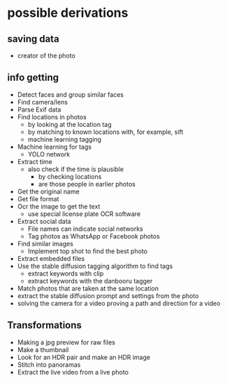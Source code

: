 # possible derivations

## saving data

* creator of the photo

## info getting

* Detect faces and group similar faces
* Find camera/lens
* Parse Exif data
* Find locations in photos
  * by looking at the location tag
  * by matching to known locations with, for example, sift
  * machine learning tagging
* Machine learning for tags
  * YOLO network
* Extract time
  * also check if the time is plausible
    * by checking locations
    * are those people in earlier photos
* Get the original name
* Get file format
* Ocr the image to get the text
  * use special license plate OCR software
* Extract social data
  * File names can indicate social networks
  * Tag photos as WhatsApp or Facebook photos
* Find similar images
  * Implement top shot to find the best photo
* Extract embedded files
* Use the stable diffusion tagging algorithm to find tags
  * extract keywords with clip
  * extract keywords with the danbooru tagger
* Match photos that are taken at the same location
* extract the stable diffusion prompt and settings from the photo
* solving the camera for a video proving a path and direction for a video

## Transformations

* Making a jpg preview for raw files
* Make a thumbnail
* Look for an HDR pair and make an HDR image
* Stitch into panoramas
* Extract the live video from a live photo
